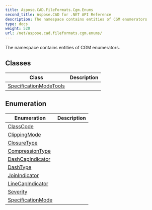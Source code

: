 ```yaml
---
title: Aspose.CAD.FileFormats.Cgm.Enums
second_title: Aspose.CAD for .NET API Reference
description: The namespace contains entities of CGM enumerators
type: docs
weight: 520
url: /net/aspose.cad.fileformats.cgm.enums/
---
```

The namespace contains entities of CGM enumerators.

## Classes

| Class | Description |
| --- | --- |
| [SpecificationModeTools](./specificationmodetools/) |  |
## Enumeration

| Enumeration | Description |
| --- | --- |
| [ClassCode](./classcode/) |  |
| [ClippingMode](./clippingmode/) |  |
| [ClosureType](./closuretype/) |  |
| [CompressionType](./compressiontype/) |  |
| [DashCapIndicator](./dashcapindicator/) |  |
| [DashType](./dashtype/) |  |
| [JoinIndicator](./joinindicator/) |  |
| [LineCapIndicator](./linecapindicator/) |  |
| [Severity](./severity/) |  |
| [SpecificationMode](./specificationmode/) |  |


